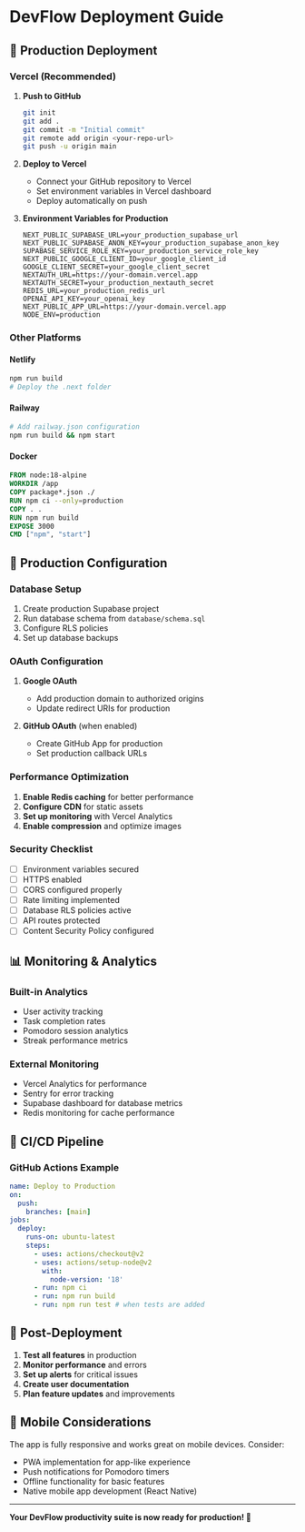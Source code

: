# DevFlow Deployment Guide

## 🚀 Production Deployment

### Vercel (Recommended)

1. **Push to GitHub**
   ```bash
   git init
   git add .
   git commit -m "Initial commit"
   git remote add origin <your-repo-url>
   git push -u origin main
   ```

2. **Deploy to Vercel**
   - Connect your GitHub repository to Vercel
   - Set environment variables in Vercel dashboard
   - Deploy automatically on push

3. **Environment Variables for Production**
   ```env
   NEXT_PUBLIC_SUPABASE_URL=your_production_supabase_url
   NEXT_PUBLIC_SUPABASE_ANON_KEY=your_production_supabase_anon_key
   SUPABASE_SERVICE_ROLE_KEY=your_production_service_role_key
   NEXT_PUBLIC_GOOGLE_CLIENT_ID=your_google_client_id
   GOOGLE_CLIENT_SECRET=your_google_client_secret
   NEXTAUTH_URL=https://your-domain.vercel.app
   NEXTAUTH_SECRET=your_production_nextauth_secret
   REDIS_URL=your_production_redis_url
   OPENAI_API_KEY=your_openai_key
   NEXT_PUBLIC_APP_URL=https://your-domain.vercel.app
   NODE_ENV=production
   ```

### Other Platforms

#### Netlify
```bash
npm run build
# Deploy the .next folder
```

#### Railway
```bash
# Add railway.json configuration
npm run build && npm start
```

#### Docker
```dockerfile
FROM node:18-alpine
WORKDIR /app
COPY package*.json ./
RUN npm ci --only=production
COPY . .
RUN npm run build
EXPOSE 3000
CMD ["npm", "start"]
```

## 🔧 Production Configuration

### Database Setup
1. Create production Supabase project
2. Run database schema from `database/schema.sql`
3. Configure RLS policies
4. Set up database backups

### OAuth Configuration
1. **Google OAuth**
   - Add production domain to authorized origins
   - Update redirect URIs for production

2. **GitHub OAuth** (when enabled)
   - Create GitHub App for production
   - Set production callback URLs

### Performance Optimization
1. **Enable Redis caching** for better performance
2. **Configure CDN** for static assets
3. **Set up monitoring** with Vercel Analytics
4. **Enable compression** and optimize images

### Security Checklist
- [ ] Environment variables secured
- [ ] HTTPS enabled
- [ ] CORS configured properly
- [ ] Rate limiting implemented
- [ ] Database RLS policies active
- [ ] API routes protected
- [ ] Content Security Policy configured

## 📊 Monitoring & Analytics

### Built-in Analytics
- User activity tracking
- Task completion rates
- Pomodoro session analytics
- Streak performance metrics

### External Monitoring
- Vercel Analytics for performance
- Sentry for error tracking
- Supabase dashboard for database metrics
- Redis monitoring for cache performance

## 🔄 CI/CD Pipeline

### GitHub Actions Example
```yaml
name: Deploy to Production
on:
  push:
    branches: [main]
jobs:
  deploy:
    runs-on: ubuntu-latest
    steps:
      - uses: actions/checkout@v2
      - uses: actions/setup-node@v2
        with:
          node-version: '18'
      - run: npm ci
      - run: npm run build
      - run: npm run test # when tests are added
```

## 🚀 Post-Deployment

1. **Test all features** in production
2. **Monitor performance** and errors
3. **Set up alerts** for critical issues
4. **Create user documentation**
5. **Plan feature updates** and improvements

## 📱 Mobile Considerations

The app is fully responsive and works great on mobile devices. Consider:
- PWA implementation for app-like experience
- Push notifications for Pomodoro timers
- Offline functionality for basic features
- Native mobile app development (React Native)

---

**Your DevFlow productivity suite is now ready for production! 🎉**
